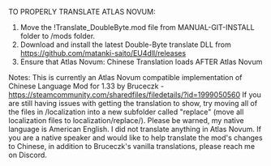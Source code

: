 TO PROPERLY TRANSLATE ATLAS NOVUM:

1. Move the !Translate_DoubleByte.mod file from MANUAL-GIT-INSTALL folder to /mods folder.
2. Download and install the latest Double-Byte translate DLL from https://github.com/matanki-saito/EU4dll/releases
3. Ensure that Atlas Novum: Chinese Translation loads AFTER Atlas Novum

Notes: 
This is currently an Atlas Novum compatible implementation of Chinese Language Mod for 1.33 by Bruceczk - https://steamcommunity.com/sharedfiles/filedetails/?id=1999050560
If you are still having issues with getting the translation to show, try moving all of the files in /localization into a new subfolder called "replace" (move all localization files to localization/replace/).
Please be warned, my native language is American English. I did not translate anything in Atlas Novum. If you are a native speaker and would like to help translate the mod's changes to Chinese, in addition to Bruceczk's vanilla translations, please reach me on Discord.
